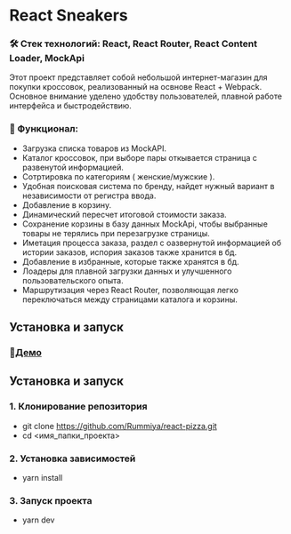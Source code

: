 # React Sneakers

### 🛠 Стек технологий: **React, React Router, React Content Loader, MockApi**

Этот проект представляет собой небольшой интернет-магазин для покупки кроссовок, реализованный на освнове React + Webpack. Основное внимание уделено удобству пользователей, плавной работе интерфейса и быстродействию.

### 🚀 Функционал:
- Загрузка списка товаров из MockAPI.
- Каталог кроссовок, при выборе пары откывается страница с развенутой информацией.
- Сотртировка по категориям ( женские/мужские ).
- Удобная поисковая система по бренду, найдет нужный вариант в независимости от регистра ввода.
- Добавление в корзину.
- Динамический пересчет итоговой стоимости заказа.
- Сохранение корзины в базу данных MockApi, чтобы выбранные товары не терялись при перезагрузке страницы.
- Иметация процесса заказа, раздел с оазвернутой информацией об истории заказов, испория заказов также хранится в бд.
- Добавление в избранные, которые также хранятся в бд.
- Лоадеры для плавной загрузки данных и улучшенного пользовательского опыта.
- Маршрутизация через React Router, позволяющая легко переключаться между страницами каталога и корзины.

## Установка и запуск
### 📌[Демо](https://react-sneakers-alpha.vercel.app/)

## Установка и запуск

### 1. Клонирование репозитория
- git clone https://github.com/Rummiya/react-pizza.git
- cd <имя_папки_проекта>

### 2. Установка зависимостей
- yarn install 

### 3. Запуск проекта
- yarn dev
